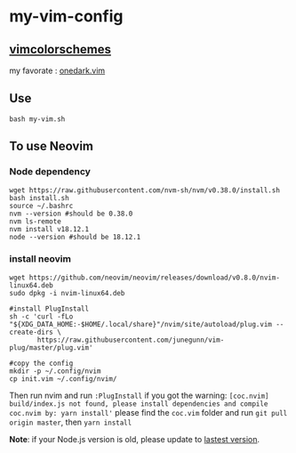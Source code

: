 # my-vim-config

## [vimcolorschemes](https://github.com/vimcolorschemes/vimcolorschemes)

my favorate : [onedark.vim](https://github.com/joshdick/onedark.vim)

## Use

`bash my-vim.sh`



## To use Neovim

### Node dependency

```
wget https://raw.githubusercontent.com/nvm-sh/nvm/v0.38.0/install.sh 
bash install.sh
source ~/.bashrc
nvm --version #should be 0.38.0
nvm ls-remote
nvm install v18.12.1
node --version #should be 18.12.1
```

### install neovim
```
wget https://github.com/neovim/neovim/releases/download/v0.8.0/nvim-linux64.deb
sudo dpkg -i nvim-linux64.deb

#install PlugInstall
sh -c 'curl -fLo "${XDG_DATA_HOME:-$HOME/.local/share}"/nvim/site/autoload/plug.vim --create-dirs \
       https://raw.githubusercontent.com/junegunn/vim-plug/master/plug.vim'
       
#copy the config 
mkdir -p ~/.config/nvim
cp init.vim ~/.config/nvim/
```
Then run nvim and run `:PlugInstall`
if you got the warning: `[coc.nvim] build/index.js not found, please install dependencies and compile coc.nvim by: yarn install'`
please find the `coc.vim` folder and run `git pull origin master`, then `yarn install`

**Note**: if your Node.js version is old, please update to [lastest version](https://askubuntu.com/questions/1265813/how-to-update-node-js-to-the-long-term-support-version-on-ubuntu-20-04).
